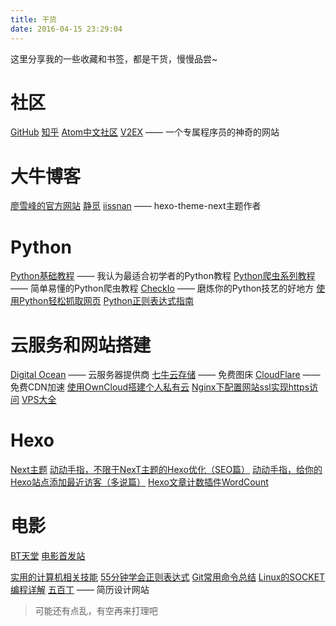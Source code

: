 ```yaml
---
title: 干货
date: 2016-04-15 23:29:04
---
```

这里分享我的一些收藏和书签，都是干货，慢慢品尝~

# 社区
[GitHub](https://github.com/)
[知乎](https://www.zhihu.com/)
[Atom中文社区](https://atom-china.org/)
[V2EX](http://www.v2ex.com/) —— 一个专属程序员的神奇的网站

# 大牛博客
[廖雪峰的官方网站](http://www.liaoxuefeng.com/)
[静觅](http://cuiqingcai.com/)
[iissnan](http://notes.iissnan.com/) —— hexo-theme-next主题作者

# Python
[Python基础教程](http://www.liaoxuefeng.com/wiki/0014316089557264a6b348958f449949df42a6d3a2e542c000) —— 我认为最适合初学者的Python教程
[Python爬虫系列教程](http://cuiqingcai.com/1052.html) —— 简单易懂的Python爬虫教程
[CheckIo](https://checkio.org/) —— 磨炼你的Python技艺的好地方
[使用Python轻松抓取网页](http://wuchong.me/blog/2014/04/24/easy-web-scraping-with-python/)
[Python正则表达式指南](http://www.cnblogs.com/huxi/archive/2010/07/04/1771073.html)

# 云服务和网站搭建
[Digital Ocean](https://cloud.digitalocean.com/) —— 云服务器提供商
[七牛云存储](https://portal.qiniu.com/) —— 免费图床
[CloudFlare](https://www.cloudflare.com) —— 免费CDN加速
[使用OwnCloud搭建个人私有云](https://www.crazycen.com/linux/2152.html)
[Nginx下配置网站ssl实现https访问](https://www.pastdust.com/nginx-ssl-https/)
[VPS大全](http://www.vpsdaquan.cn/)

# Hexo
[Next主题](http://theme-next.iissnan.com/)
[动动手指，不限于NexT主题的Hexo优化（SEO篇）](http://www.arao.me/2015/hexo-next-theme-optimize-seo/)
[动动手指，给你的Hexo站点添加最近访客（多说篇）](http://www.arao.me/2015/hexo-next-theme-optimize-duoshuo/)
[Hexo文章计数插件WordCount](http://blog.willin.wang/posts/2015/hexo-wordcount/)

# 电影
[BT天堂](http://www.bttiantang.com/)
[电影首发站](http://www.dysfz.net/)

[实用的计算机相关技能](http://blog.jobbole.com/82633/#rd?sukey=e9670b423d2de6982e808d82c60b975f8182a7db1b384b176695147f7a7bf4526af92f3be1002d63304060299f2433a6)
[55分钟学会正则表达式](http://blog.jobbole.com/63398/)
[Git常用命令总结](http://cuiqingcai.com/297.html)
[Linux的SOCKET编程详解](http://blog.csdn.net/hguisu/article/details/7445768/)
[五百丁](http://www.500d.me/) —— 简历设计网站

> 可能还有点乱，有空再来打理吧
